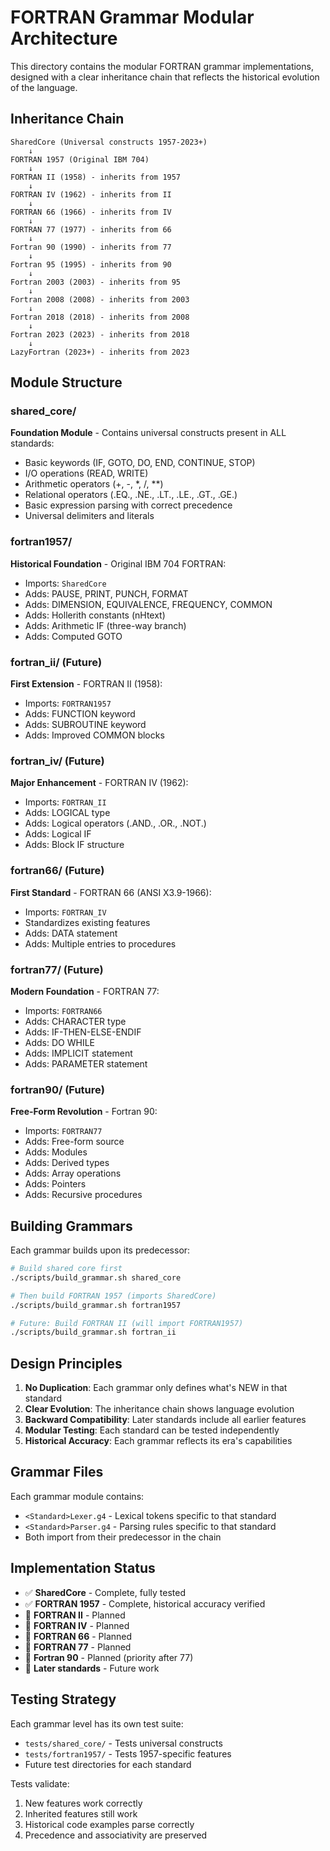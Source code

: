 # FORTRAN Grammar Modular Architecture

This directory contains the modular FORTRAN grammar implementations, designed with a clear inheritance chain that reflects the historical evolution of the language.

## Inheritance Chain

```
SharedCore (Universal constructs 1957-2023+)
    ↓
FORTRAN 1957 (Original IBM 704)
    ↓
FORTRAN II (1958) - inherits from 1957
    ↓
FORTRAN IV (1962) - inherits from II
    ↓
FORTRAN 66 (1966) - inherits from IV
    ↓
FORTRAN 77 (1977) - inherits from 66
    ↓
Fortran 90 (1990) - inherits from 77
    ↓
Fortran 95 (1995) - inherits from 90
    ↓
Fortran 2003 (2003) - inherits from 95
    ↓
Fortran 2008 (2008) - inherits from 2003
    ↓
Fortran 2018 (2018) - inherits from 2008
    ↓
Fortran 2023 (2023) - inherits from 2018
    ↓
LazyFortran (2023+) - inherits from 2023
```

## Module Structure

### shared_core/
**Foundation Module** - Contains universal constructs present in ALL standards:
- Basic keywords (IF, GOTO, DO, END, CONTINUE, STOP)
- I/O operations (READ, WRITE)
- Arithmetic operators (+, -, *, /, **)
- Relational operators (.EQ., .NE., .LT., .LE., .GT., .GE.)
- Basic expression parsing with correct precedence
- Universal delimiters and literals

### fortran1957/
**Historical Foundation** - Original IBM 704 FORTRAN:
- Imports: `SharedCore`
- Adds: PAUSE, PRINT, PUNCH, FORMAT
- Adds: DIMENSION, EQUIVALENCE, FREQUENCY, COMMON
- Adds: Hollerith constants (nHtext)
- Adds: Arithmetic IF (three-way branch)
- Adds: Computed GOTO

### fortran_ii/ (Future)
**First Extension** - FORTRAN II (1958):
- Imports: `FORTRAN1957`
- Adds: FUNCTION keyword
- Adds: SUBROUTINE keyword
- Adds: Improved COMMON blocks

### fortran_iv/ (Future)
**Major Enhancement** - FORTRAN IV (1962):
- Imports: `FORTRAN_II`
- Adds: LOGICAL type
- Adds: Logical operators (.AND., .OR., .NOT.)
- Adds: Logical IF
- Adds: Block IF structure

### fortran66/ (Future)
**First Standard** - FORTRAN 66 (ANSI X3.9-1966):
- Imports: `FORTRAN_IV`
- Standardizes existing features
- Adds: DATA statement
- Adds: Multiple entries to procedures

### fortran77/ (Future)
**Modern Foundation** - FORTRAN 77:
- Imports: `FORTRAN66`
- Adds: CHARACTER type
- Adds: IF-THEN-ELSE-ENDIF
- Adds: DO WHILE
- Adds: IMPLICIT statement
- Adds: PARAMETER statement

### fortran90/ (Future)
**Free-Form Revolution** - Fortran 90:
- Imports: `FORTRAN77`
- Adds: Free-form source
- Adds: Modules
- Adds: Derived types
- Adds: Array operations
- Adds: Pointers
- Adds: Recursive procedures

## Building Grammars

Each grammar builds upon its predecessor:

```bash
# Build shared core first
./scripts/build_grammar.sh shared_core

# Then build FORTRAN 1957 (imports SharedCore)
./scripts/build_grammar.sh fortran1957

# Future: Build FORTRAN II (will import FORTRAN1957)
./scripts/build_grammar.sh fortran_ii
```

## Design Principles

1. **No Duplication**: Each grammar only defines what's NEW in that standard
2. **Clear Evolution**: The inheritance chain shows language evolution
3. **Backward Compatibility**: Later standards include all earlier features
4. **Modular Testing**: Each standard can be tested independently
5. **Historical Accuracy**: Each grammar reflects its era's capabilities

## Grammar Files

Each grammar module contains:
- `<Standard>Lexer.g4` - Lexical tokens specific to that standard
- `<Standard>Parser.g4` - Parsing rules specific to that standard
- Both import from their predecessor in the chain

## Implementation Status

- ✅ **SharedCore** - Complete, fully tested
- ✅ **FORTRAN 1957** - Complete, historical accuracy verified
- 🔄 **FORTRAN II** - Planned
- 🔄 **FORTRAN IV** - Planned
- 🔄 **FORTRAN 66** - Planned
- 🔄 **FORTRAN 77** - Planned
- 🔄 **Fortran 90** - Planned (priority after 77)
- 🔄 **Later standards** - Future work

## Testing Strategy

Each grammar level has its own test suite:
- `tests/shared_core/` - Tests universal constructs
- `tests/fortran1957/` - Tests 1957-specific features
- Future test directories for each standard

Tests validate:
1. New features work correctly
2. Inherited features still work
3. Historical code examples parse correctly
4. Precedence and associativity are preserved